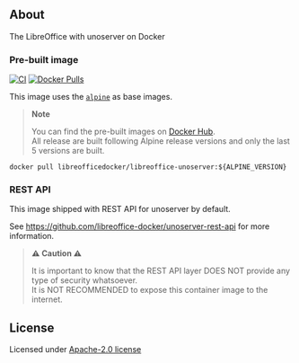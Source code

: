 ## About

The LibreOffice with unoserver on Docker

### Pre-built image

[![CI](https://github.com/libreoffice-docker/libreoffice-unoserver/actions/workflows/ci.yml/badge.svg)](https://github.com/libreoffice-docker/libreoffice-unoserver/actions/workflows/ci.yml)
[![Docker Pulls](https://img.shields.io/docker/pulls/libreofficedocker/libreoffice-unoserver)](https://hub.docker.com/r/libreofficedocker/libreoffice-unoserver)

This image uses the [`alpine`](https://hub.docker.com/_/alpine) as base images.

> **Note**
>
> You can find the pre-built images on [Docker Hub](https://hub.docker.com/u/libreofficedocker).  
> All release are built following Alpine release versions and only the last 5 versions are built.

```
docker pull libreofficedocker/libreoffice-unoserver:${ALPINE_VERSION}
```

### REST API

This image shipped with REST API for unoserver by default.

See https://github.com/libreoffice-docker/unoserver-rest-api for more information.

> **⚠️ Caution ⚠️**
>
> It is important to know that the  REST API layer DOES NOT provide any type of security whatsoever.  
> It is NOT RECOMMENDED to expose this container image to the internet.

## License

Licensed under [Apache-2.0 license](LICENSE)
